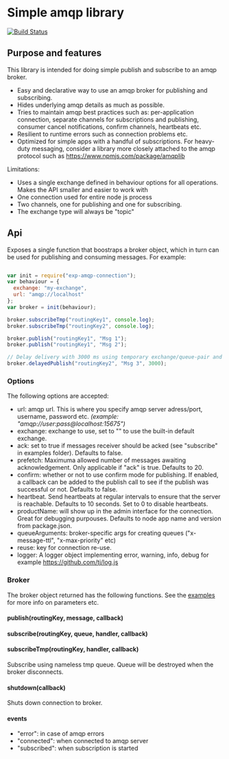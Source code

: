 # Simple amqp library

[![Build Status](https://travis-ci.org/ExpressenAB/exp-amqp-connection.svg?branch=master)](https://travis-ci.org/ExpressenAB/exp-amqp-connection)

## Purpose and features

This library is intended for doing simple publish and subscribe to an amqp broker.

- Easy and declarative way to use an amqp broker for publishing and subscribing.
- Hides underlying amqp details as much as possible.
- Tries to maintain amqp best practices such as: per-application connection, separate channels for subscriptions and publishing, consumer cancel notifications, confirm channels, heartbeats etc.
- Resilient to runtime errors such as connection problems etc.
- Optimized for simple apps with a handful of subscriptions.
For heavy-duty messaging, consider a library more closely attached to the amqp protocol such as https://www.npmjs.com/package/amqplib

Limitations:

- Uses a single exchange defined in behaviour options for all operations. Makes the API smaller and easier to work with
- One connection used for entire node js process
- Two channels, one for publishing and one for subscribing.
- The exchange type will always be "topic"

## Api

Exposes a single function that boostraps a broker object, which in turn can be used for publishing and consuming messages.
For example:

```js

var init = require("exp-amqp-connection");
var behaviour = {
  exchange: "my-exchange",
  url: "amqp://localhost"
};
var broker = init(behaviour);

broker.subscribeTmp("routingKey1", console.log);
broker.subscribeTmp("routingKey2", console.log);

broker.publish("routingKey1", "Msg 1");
broker.publish("routingKey1", "Msg 2");

// Delay delivery with 3000 ms using temporary exchange/queue-pair and dead-lettering.
broker.delayedPublish("routingKey2", "Msg 3", 3000);
```

### Options

The following options are accepted:

* url: amqp url. This is where you specify amqp server adress/port, username, password etc. *(example: "amqp://user:pass@localhost:15675")*
* exchange: exchange to use, set to "" to use the built-in default exchange.
* ack: set to true if messages receiver should be acked (see "subscribe" in examples folder). Defaults to false.
* prefetch: Maximuma allowed number of messages awaiting acknowledgement. Only applicable if "ack" is true. Defaults to 20.
* confirm: whether or not to use confirm mode for publishing. If enabled, a callback can be added to the publish call to see if the publish was successful or not. Defaults to false.
* heartbeat. Send heartbeats at regular intervals to ensure that the server is reachable. Defaults to 10 seconds. Set to 0 to disable heartbeats.
* productName: will show up in the admin interface for the connection. Great for debugging purpouses. Defaults to node app name and version from package.json.
* queueArguments: broker-specific args for creating queues ("x-message-ttl", "x-max-priority" etc)
* reuse: key for connection re-use.
* logger: A logger object implementing error, warning, info, debug for example https://github.com/tj/log.js


### Broker

The broker object returned has the following functions. See the [examples](examples) for more info on parameters etc.

#### publish(routingKey, message, callback)

#### subscribe(routingKey, queue, handler, callback)

#### subscribeTmp(routingKey, handler, callback)

Subscribe using nameless tmp queue. Queue will be destroyed when the broker disconnects.

#### shutdown(callback)

Shuts down connection to broker.

#### events

* "error": in case of amqp errors
* "connected": when connected to amqp server
* "subscribed": when subscription is started
